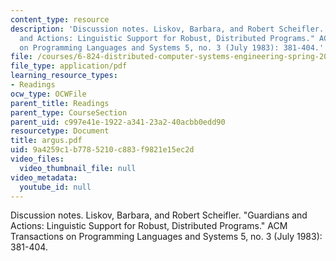 ```yaml
---
content_type: resource
description: 'Discussion notes. Liskov, Barbara, and Robert Scheifler. "Guardians
  and Actions: Linguistic Support for Robust, Distributed Programs." ACM Transactions
  on Programming Languages and Systems 5, no. 3 (July 1983): 381-404.'
file: /courses/6-824-distributed-computer-systems-engineering-spring-2006/9a4259c1b7785210c883f9821e15ec2d_argus.pdf
file_type: application/pdf
learning_resource_types:
- Readings
ocw_type: OCWFile
parent_title: Readings
parent_type: CourseSection
parent_uid: c997e41e-1922-a341-23a2-40acbb0edd90
resourcetype: Document
title: argus.pdf
uid: 9a4259c1-b778-5210-c883-f9821e15ec2d
video_files:
  video_thumbnail_file: null
video_metadata:
  youtube_id: null
---
```

Discussion notes. Liskov, Barbara, and Robert Scheifler. "Guardians and Actions: Linguistic Support for Robust, Distributed Programs." ACM Transactions on Programming Languages and Systems 5, no. 3 (July 1983): 381-404.


